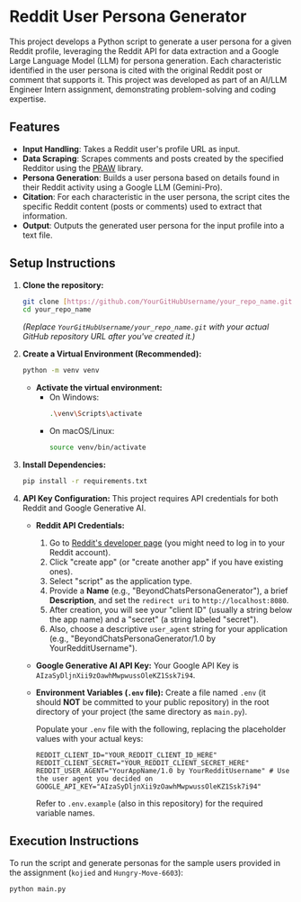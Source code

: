 # Reddit User Persona Generator

This project develops a Python script to generate a user persona for a given Reddit profile, leveraging the Reddit API for data extraction and a Google Large Language Model (LLM) for persona generation. Each characteristic identified in the user persona is cited with the original Reddit post or comment that supports it. This project was developed as part of an AI/LLM Engineer Intern assignment, demonstrating problem-solving and coding expertise.

## Features

* **Input Handling**: Takes a Reddit user's profile URL as input.
* **Data Scraping**: Scrapes comments and posts created by the specified Redditor using the [PRAW](https://praw.readthedocs.io/en/stable/) library.
* **Persona Generation**: Builds a user persona based on details found in their Reddit activity using a Google LLM (Gemini-Pro).
* **Citation**: For each characteristic in the user persona, the script cites the specific Reddit content (posts or comments) used to extract that information.
* **Output**: Outputs the generated user persona for the input profile into a text file.

## Setup Instructions

1.  **Clone the repository:**
    ```bash
    git clone [https://github.com/YourGitHubUsername/your_repo_name.git](https://github.com/YourGitHubUsername/your_repo_name.git)
    cd your_repo_name
    ```
    *(Replace `YourGitHubUsername/your_repo_name.git` with your actual GitHub repository URL after you've created it.)*

2.  **Create a Virtual Environment (Recommended):**
    ```bash
    python -m venv venv
    ```
    * **Activate the virtual environment:**
        * On Windows:
            ```bash
            .\venv\Scripts\activate
            ```
        * On macOS/Linux:
            ```bash
            source venv/bin/activate
            ```

3.  **Install Dependencies:**
    ```bash
    pip install -r requirements.txt
    ```

4.  **API Key Configuration:**
    This project requires API credentials for both Reddit and Google Generative AI.

    * **Reddit API Credentials:**
        1.  Go to [Reddit's developer page](https://www.reddit.com/prefs/apps) (you might need to log in to your Reddit account).
        2.  Click "create app" (or "create another app" if you have existing ones).
        3.  Select "script" as the application type.
        4.  Provide a **Name** (e.g., "BeyondChatsPersonaGenerator"), a brief **Description**, and set the `redirect uri` to `http://localhost:8080`.
        5.  After creation, you will see your "client ID" (usually a string below the app name) and a "secret" (a string labeled "secret").
        6.  Also, choose a descriptive `user_agent` string for your application (e.g., "BeyondChatsPersonaGenerator/1.0 by YourRedditUsername").

    * **Google Generative AI API Key:**
        Your Google API Key is `AIzaSyDljnXii9zOawhMwpwussOleKZ1Ssk7i94`.

    * **Environment Variables (`.env` file):**
        Create a file named `.env` (it should **NOT** be committed to your public repository) in the root directory of your project (the same directory as `main.py`).

        Populate your `.env` file with the following, replacing the placeholder values with your actual keys:

        ```
        REDDIT_CLIENT_ID="YOUR_REDDIT_CLIENT_ID_HERE"
        REDDIT_CLIENT_SECRET="YOUR_REDDIT_CLIENT_SECRET_HERE"
        REDDIT_USER_AGENT="YourAppName/1.0 by YourRedditUsername" # Use the user agent you decided on
        GOOGLE_API_KEY="AIzaSyDljnXii9zOawhMwpwussOleKZ1Ssk7i94"
        ```
        Refer to `.env.example` (also in this repository) for the required variable names.

## Execution Instructions

To run the script and generate personas for the sample users provided in the assignment (`kojied` and `Hungry-Move-6603`):

```bash
python main.py
